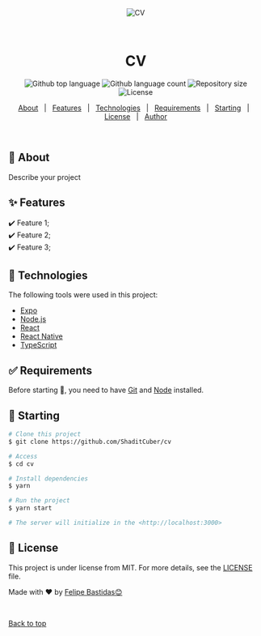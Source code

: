 <div align="center" id="top"> 
  <img src="./.github/app.gif" alt="CV" />

  &#xa0;

  <!-- <a href="https://cv.netlify.app">Demo</a> -->
</div>

<h1 align="center">CV</h1>

<p align="center">
  <img alt="Github top language" src="https://img.shields.io/github/languages/top/ShaditCuber/cv?color=56BEB8">

  <img alt="Github language count" src="https://img.shields.io/github/languages/count/ShaditCuber/cv?color=56BEB8">

  <img alt="Repository size" src="https://img.shields.io/github/repo-size/ShaditCuber/cv?color=56BEB8">

  <img alt="License" src="https://img.shields.io/github/license/ShaditCuber/cv?color=56BEB8">

  <!-- <img alt="Github issues" src="https://img.shields.io/github/issues/ShaditCuber/cv?color=56BEB8" /> -->

  <!-- <img alt="Github forks" src="https://img.shields.io/github/forks/ShaditCuber/cv?color=56BEB8" /> -->

  <!-- <img alt="Github stars" src="https://img.shields.io/github/stars/ShaditCuber/cv?color=56BEB8" /> -->
</p>

<!-- Status -->

<!-- <h4 align="center"> 
	🚧  CV 🚀 Under construction...  🚧
</h4> 

<hr> -->

<p align="center">
  <a href="#dart-about">About</a> &#xa0; | &#xa0; 
  <a href="#sparkles-features">Features</a> &#xa0; | &#xa0;
  <a href="#rocket-technologies">Technologies</a> &#xa0; | &#xa0;
  <a href="#white_check_mark-requirements">Requirements</a> &#xa0; | &#xa0;
  <a href="#checkered_flag-starting">Starting</a> &#xa0; | &#xa0;
  <a href="#memo-license">License</a> &#xa0; | &#xa0;
  <a href="https://github.com/ShaditCuber" target="_blank">Author</a>
</p>

<br>

## :dart: About ##

Describe your project

## :sparkles: Features ##

:heavy_check_mark: Feature 1;\
:heavy_check_mark: Feature 2;\
:heavy_check_mark: Feature 3;

## :rocket: Technologies ##

The following tools were used in this project:

- [Expo](https://expo.io/)
- [Node.js](https://nodejs.org/en/)
- [React](https://pt-br.reactjs.org/)
- [React Native](https://reactnative.dev/)
- [TypeScript](https://www.typescriptlang.org/)

## :white_check_mark: Requirements ##

Before starting :checkered_flag:, you need to have [Git](https://git-scm.com) and [Node](https://nodejs.org/en/) installed.

## :checkered_flag: Starting ##

```bash
# Clone this project
$ git clone https://github.com/ShaditCuber/cv

# Access
$ cd cv

# Install dependencies
$ yarn

# Run the project
$ yarn start

# The server will initialize in the <http://localhost:3000>
```

## :memo: License ##

This project is under license from MIT. For more details, see the [LICENSE](LICENSE.md) file.


Made with :heart: by <a href="https://github.com/ShaditCuber" target="_blank">Felipe Bastidas😊</a>

&#xa0;

<a href="#top">Back to top</a>
